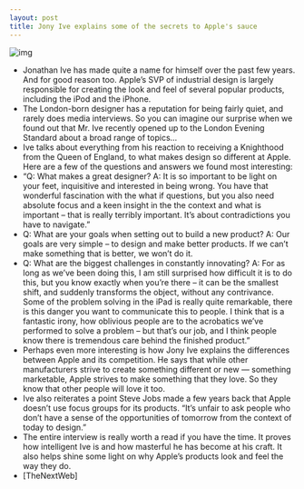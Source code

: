 ```yaml
---
layout: post
title: Jony Ive explains some of the secrets to Apple's sauce
---
```

![img](http://media.idownloadblog.com/wp-content/uploads/2012/03/jony-ive.jpg)
* Jonathan Ive has made quite a name for himself over the past few years. And for good reason too. Apple’s SVP of industrial design is largely responsible for creating the look and feel of several popular products, including the iPod and the iPhone.
* The London-born designer has a reputation for being fairly quiet, and rarely does media interviews. So you can imagine our surprise when we found out that Mr. Ive recently opened up to the London Evening Standard about a broad range of topics…
* Ive talks about everything from his reaction to receiving a Knighthood from the Queen of England, to what makes design so different at Apple. Here are a few of the questions and answers we found most interesting:
* “Q: What makes a great designer? A: It is so important to be light on your feet, inquisitive and interested in being wrong. You have that wonderful fascination with the what if questions, but you also need absolute focus and a keen insight in the the context and what is important – that is really terribly important. It’s about contradictions you have to navigate.”
* Q: What are your goals when setting out to build a new product? A: Our goals are very simple – to design and make better products. If we can’t make something that is better, we won’t do it.
* Q: What are the biggest challenges in constantly innovating? A: For as long as we’ve been doing this, I am still surprised how difficult it is to do this, but you know exactly when you’re there – it can be the smallest shift, and suddenly transforms the object, without any contrivance. Some of the problem solving in the iPad is really quite remarkable, there is this danger you want to communicate this to people. I think that is a fantastic irony, how oblivious people are to the acrobatics we’ve performed to solve a problem – but that’s our job, and I think people know there is tremendous care behind the finished product.”
* Perhaps even more interesting is how Jony Ive explains the differences between Apple and its competition. He says that while other manufacturers strive to create something different or new — something marketable, Apple strives to make something that they love. So they know that other people will love it too.
* Ive also reiterates a point Steve Jobs made a few years back that Apple doesn’t use focus groups for its products. “It’s unfair to ask people who don’t have a sense of the opportunities of tomorrow from the context of today to design.”
* The entire interview is really worth a read if you have the time. It proves how intelligent Ive is and how masterful he has become at his craft. It also helps shine some light on why Apple’s products look and feel the way they do.
* [TheNextWeb]

